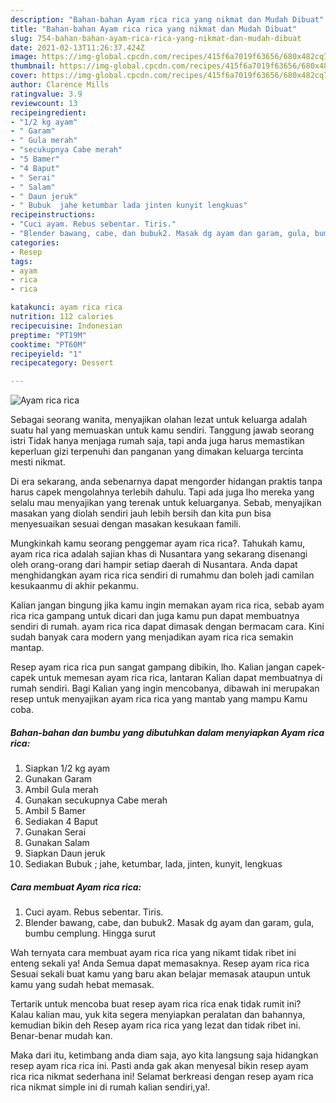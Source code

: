 ```yaml
---
description: "Bahan-bahan Ayam rica rica yang nikmat dan Mudah Dibuat"
title: "Bahan-bahan Ayam rica rica yang nikmat dan Mudah Dibuat"
slug: 754-bahan-bahan-ayam-rica-rica-yang-nikmat-dan-mudah-dibuat
date: 2021-02-13T11:26:37.424Z
image: https://img-global.cpcdn.com/recipes/415f6a7019f63656/680x482cq70/ayam-rica-rica-foto-resep-utama.jpg
thumbnail: https://img-global.cpcdn.com/recipes/415f6a7019f63656/680x482cq70/ayam-rica-rica-foto-resep-utama.jpg
cover: https://img-global.cpcdn.com/recipes/415f6a7019f63656/680x482cq70/ayam-rica-rica-foto-resep-utama.jpg
author: Clarence Mills
ratingvalue: 3.9
reviewcount: 13
recipeingredient:
- "1/2 kg ayam"
- " Garam"
- " Gula merah"
- "secukupnya Cabe merah"
- "5 Bamer"
- "4 Baput"
- " Serai"
- " Salam"
- " Daun jeruk"
- " Bubuk  jahe ketumbar lada jinten kunyit lengkuas"
recipeinstructions:
- "Cuci ayam. Rebus sebentar. Tiris."
- "Blender bawang, cabe, dan bubuk2. Masak dg ayam dan garam, gula, bumbu cemplung. Hingga surut"
categories:
- Resep
tags:
- ayam
- rica
- rica

katakunci: ayam rica rica 
nutrition: 112 calories
recipecuisine: Indonesian
preptime: "PT19M"
cooktime: "PT60M"
recipeyield: "1"
recipecategory: Dessert

---
```



![Ayam rica rica](https://img-global.cpcdn.com/recipes/415f6a7019f63656/680x482cq70/ayam-rica-rica-foto-resep-utama.jpg)

Sebagai seorang wanita, menyajikan olahan lezat untuk keluarga adalah suatu hal yang memuaskan untuk kamu sendiri. Tanggung jawab seorang istri Tidak hanya menjaga rumah saja, tapi anda juga harus memastikan keperluan gizi terpenuhi dan panganan yang dimakan keluarga tercinta mesti nikmat.

Di era  sekarang, anda sebenarnya dapat mengorder hidangan praktis tanpa harus capek mengolahnya terlebih dahulu. Tapi ada juga lho mereka yang selalu mau menyajikan yang terenak untuk keluarganya. Sebab, menyajikan masakan yang diolah sendiri jauh lebih bersih dan kita pun bisa menyesuaikan sesuai dengan masakan kesukaan famili. 



Mungkinkah kamu seorang penggemar ayam rica rica?. Tahukah kamu, ayam rica rica adalah sajian khas di Nusantara yang sekarang disenangi oleh orang-orang dari hampir setiap daerah di Nusantara. Anda dapat menghidangkan ayam rica rica sendiri di rumahmu dan boleh jadi camilan kesukaanmu di akhir pekanmu.

Kalian jangan bingung jika kamu ingin memakan ayam rica rica, sebab ayam rica rica gampang untuk dicari dan juga kamu pun dapat membuatnya sendiri di rumah. ayam rica rica dapat dimasak dengan bermacam cara. Kini sudah banyak cara modern yang menjadikan ayam rica rica semakin mantap.

Resep ayam rica rica pun sangat gampang dibikin, lho. Kalian jangan capek-capek untuk memesan ayam rica rica, lantaran Kalian dapat membuatnya di rumah sendiri. Bagi Kalian yang ingin mencobanya, dibawah ini merupakan resep untuk menyajikan ayam rica rica yang mantab yang mampu Kamu coba.

<!--inarticleads1-->

##### Bahan-bahan dan bumbu yang dibutuhkan dalam menyiapkan Ayam rica rica:

1. Siapkan 1/2 kg ayam
1. Gunakan  Garam
1. Ambil  Gula merah
1. Gunakan secukupnya Cabe merah
1. Ambil 5 Bamer
1. Sediakan 4 Baput
1. Gunakan  Serai
1. Gunakan  Salam
1. Siapkan  Daun jeruk
1. Sediakan  Bubuk ; jahe, ketumbar, lada, jinten, kunyit, lengkuas




<!--inarticleads2-->

##### Cara membuat Ayam rica rica:

1. Cuci ayam. Rebus sebentar. Tiris.
1. Blender bawang, cabe, dan bubuk2. Masak dg ayam dan garam, gula, bumbu cemplung. Hingga surut




Wah ternyata cara membuat ayam rica rica yang nikamt tidak ribet ini enteng sekali ya! Anda Semua dapat memasaknya. Resep ayam rica rica Sesuai sekali buat kamu yang baru akan belajar memasak ataupun untuk kamu yang sudah hebat memasak.

Tertarik untuk mencoba buat resep ayam rica rica enak tidak rumit ini? Kalau kalian mau, yuk kita segera menyiapkan peralatan dan bahannya, kemudian bikin deh Resep ayam rica rica yang lezat dan tidak ribet ini. Benar-benar mudah kan. 

Maka dari itu, ketimbang anda diam saja, ayo kita langsung saja hidangkan resep ayam rica rica ini. Pasti anda gak akan menyesal bikin resep ayam rica rica nikmat sederhana ini! Selamat berkreasi dengan resep ayam rica rica nikmat simple ini di rumah kalian sendiri,ya!.

